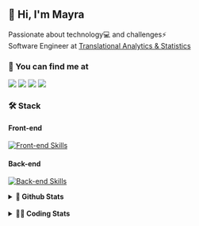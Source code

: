 ## 👋 Hi, I'm Mayra

Passionate about technology💻 and challenges⚡  
Software Engineer at [Translational Analytics & Statistics](https://www.trans-stat.com/)

### 💬 You can find me at

<a href="https://mayra.dev" target="_blank" rel="noopener"><img src="https://img.shields.io/badge/-mayra.dev-005FED?style=flat&logo=Google-chrome&logoColor=white"/></a>
<a href="https://linkedin.com/in/mayraamaral" target="_blank" rel="noopener"><img src="https://img.shields.io/badge/-/mayraamaral-0077B5?style=flat&logo=Linkedin&logoColor=white"/></a>
<a href="mailto:mayra@mayra.dev" target="_blank" rel="noopener"><img src="https://img.shields.io/badge/-mayra@mayra.dev-D14836?style=flat&logo=Gmail&logoColor=white"/></a>
<a href="" target="_blank" rel="noopener"><img src="https://img.shields.io/badge/-mayraamaral-7289DA?style=flat&logo=Discord&logoColor=white"/></a>

### 🛠️ Stack
#### Front-end

[![Front-end Skills](https://skillicons.dev/icons?i=react,next,angular,redux,styledcomponents,html,css,sass,js,ts,figma)](https://skillicons.dev)
#### Back-end

[![Back-end Skills](https://skillicons.dev/icons?i=nodejs,ts,aws,java,spring,postgres,mysql,git,linux,bash,docker,jenkins)](https://skillicons.dev)
  

<details>
    <summary><strong>📌 Github Stats</strong></summary>
    <br />
    <div align="center">
        <table>
      <td><img height="160em" src="https://github-readme-stats.vercel.app/api?username=mayraamaral&show_icons=true&theme=algolia&hide_border=true&hide=stars&count_private=true" alt="Readme stats"></td>
      <td><img height="160em" src="https://github-readme-stats.vercel.app/api/top-langs/?username=mayraamaral&&layout=compact&&theme=algolia&hide_border=true&langs_count=6" alt="Language stats"></td>
       </table>
  </div> 
    

  <p align="center">
    <img src="https://github-readme-streak-stats.herokuapp.com?user=mayraamaral&theme=dark&hide_border=true&date_format=j%20M%5B%20Y%5D&locale=pt-br&background=050F2C&ring=0195DD&fire=23AA7D&currStreakLabel=23AA7D" alt="Streak stats">
  </p> 
</details>

<br />

<details>
  <summary><strong>👩‍💻 Coding Stats</strong></summary>
  <br />
  
  <!--START_SECTION:waka-->
![Code Time](http://img.shields.io/badge/Code%20Time-1%2C011%20hrs%2015%20mins-blue)

**🐱 My GitHub Data** 

> 📦 640.8 kB Used in GitHub's Storage 
 > 
> 🏆 781 Contributions in the Year 2025
 > 
> 🚫 Not Opted to Hire
 > 
> 📜 66 Public Repositories 
 > 
> 🔑 35 Private Repositories 
 > 
**I'm an Early 🐤** 

```text
🌞 Morning                864 commits         ███░░░░░░░░░░░░░░░░░░░░░░   12.52 % 
🌆 Daytime                3816 commits        ██████████████░░░░░░░░░░░   55.30 % 
🌃 Evening                1879 commits        ███████░░░░░░░░░░░░░░░░░░   27.23 % 
🌙 Night                  342 commits         █░░░░░░░░░░░░░░░░░░░░░░░░   04.96 % 
```
📅 **I'm Most Productive on Wednesday** 

```text
Monday                   1241 commits        ████░░░░░░░░░░░░░░░░░░░░░   17.98 % 
Tuesday                  1274 commits        █████░░░░░░░░░░░░░░░░░░░░   18.46 % 
Wednesday                1449 commits        █████░░░░░░░░░░░░░░░░░░░░   21.00 % 
Thursday                 1114 commits        ████░░░░░░░░░░░░░░░░░░░░░   16.14 % 
Friday                   1075 commits        ████░░░░░░░░░░░░░░░░░░░░░   15.58 % 
Saturday                 308 commits         █░░░░░░░░░░░░░░░░░░░░░░░░   04.46 % 
Sunday                   440 commits         ██░░░░░░░░░░░░░░░░░░░░░░░   06.38 % 
```


📊 **This Week I Spent My Time On** 

```text
🕑︎ Time Zone: America/Sao_Paulo

💬 Programming Languages: 
TypeScript               13 hrs 8 mins       ███████████████████████░░   91.72 % 
Other                    30 mins             █░░░░░░░░░░░░░░░░░░░░░░░░   03.58 % 
JSON                     12 mins             ░░░░░░░░░░░░░░░░░░░░░░░░░   01.43 % 
Git Config               10 mins             ░░░░░░░░░░░░░░░░░░░░░░░░░   01.22 % 
Bash                     6 mins              ░░░░░░░░░░░░░░░░░░░░░░░░░   00.78 % 

🔥 Editors: 
Cursor                   11 hrs 7 mins       ███████████████████░░░░░░   77.67 % 
VS Code                  3 hrs 11 mins       ██████░░░░░░░░░░░░░░░░░░░   22.33 % 

💻 Operating System: 
Linux                    14 hrs 19 mins      █████████████████████████   100.00 % 
```

**I Mostly Code in Java** 

```text
Java                     118 repos           ███████░░░░░░░░░░░░░░░░░░   28.57 % 
JavaScript               92 repos            ██████░░░░░░░░░░░░░░░░░░░   22.28 % 
TypeScript               77 repos            █████░░░░░░░░░░░░░░░░░░░░   18.64 % 
Python                   3 repos             ░░░░░░░░░░░░░░░░░░░░░░░░░   00.73 % 
PHP                      2 repos             ░░░░░░░░░░░░░░░░░░░░░░░░░   00.48 % 
```




 Last Updated on 27/09/2025 19:15:49 UTC
<!--END_SECTION:waka-->

</details>
